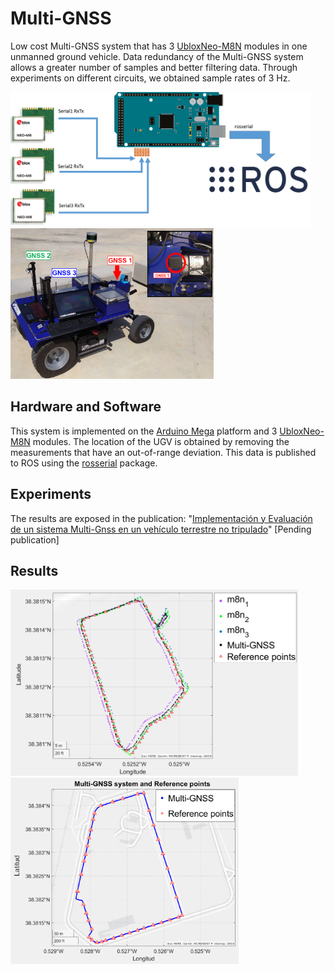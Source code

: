# Multi-GNSS

Low cost Multi-GNSS system that has 3 [UbloxNeo-M8N](https://www.u-blox.com/en/product/neo-m8-series) modules in one unmanned ground vehicle. Data redundancy of the Multi-GNSS system allows a greater number of samples and better filtering data. Through experiments on different circuits, we obtained sample rates of 3 Hz.

<p float="center">
  <img src="/images/arduino_NeoM8.png" width="480"  />
  <img src="/images/blue_multiGNSS.png" width="325" /> 
</p>

## Hardware and Software

This system is implemented on the [Arduino Mega](https://raw.githubusercontent.com/EPVelasco/Multi-GNSS/main/images/arduino_NeoM8.png) platform and 3 [UbloxNeo-M8N](https://www.u-blox.com/en/product/neo-m8-series) modules. The location of the UGV is obtained by removing the measurements that have an out-of-range deviation. This data is published to ROS using the [rosserial](http://wiki.ros.org/rosserial) package.

## Experiments 
The results are exposed in the publication: "[Implementación y Evaluación de un sistema Multi-Gnss en un vehículo terrestre no tripulado](https://doi.org/10.17979/spudc.9788497498043.588)" [Pending publication]

## Results

<p float="center">
  <img src="/images/neoM8n-MultiGnss.png" width="460"  />
  <img src="/images/circuit_760meters.png" width="365" /> 
</p>

